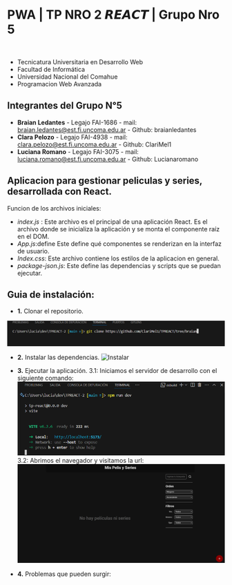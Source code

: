 # PWA | TP NRO 2 𝙍𝙀𝘼𝘾𝙏 | Grupo Nro 5
⠀⠀⠀⠀⠀⠀⠀⠀⠀⠀⠀
 - Tecnicatura Universitaria en Desarrollo Web
 - Facultad de Informática
 - Universidad Nacional del Comahue
 - Programacion Web Avanzada
 
 ## Integrantes del Grupo N°5
 - **Braian Ledantes** - Legajo FAI-1686 - mail: braian.ledantes@est.fi.uncoma.edu.ar - Github: braianledantes
 - **Clara Pelozo** - Legajo FAI-4938 - mail: clara.pelozo@est.fi.uncoma.edu.ar - Github: ClariMel1
 - **Luciana Romano** - Legajo FAI-3075 - mail: luciana.romano@est.fi.uncoma.edu.ar - Github: Lucianaromano

 ## Aplicacion para gestionar peliculas y series, desarrollada con React.

 Funcion de los archivos iniciales:
 - *index.js* : Este archivo es el principal de una aplicación React. Es el archivo donde se inicializa la aplicación y se monta el componente raíz en el DOM.
 - *App.js*:define Este define qué componentes se renderizan en la interfaz de usuario.
 - *Index.css*: Este archivo contiene los estilos de la aplicacion en general.
 - *package-json.js*: Este define las dependencias y scripts que se puedan ejecutar.

## Guia de instalación:
- **1.** Clonar el repositorio.

![ClonarRepo](https://github.com/ClariMel1/TPREACT/blob/main/imagenes/clonar-repo.png)


- **2.** Instalar las dependencias.
![Instalar]((https://github.com/ClariMel1/TPREACT/blob/main/imagenes/instalar.png))

- **3.** Ejecutar la aplicación.
  3.1: Iniciamos el servidor de desarrollo con el siguiente comando:
![Correr](https://github.com/ClariMel1/TPREACT/blob/main/imagenes/run-dev.png)
  3.2: Abrimos el navegador y visitamos la url: 
![Abrir](https://github.com/ClariMel1/TPREACT/blob/main/imagenes/abrir.png)

- **4.** Problemas que pueden surgir:

